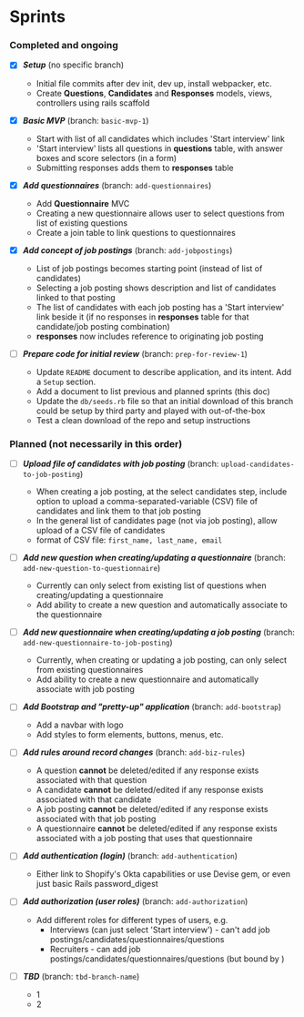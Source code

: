 # Sprints

### Completed and ongoing
- [x] ***Setup*** (no specific branch)
  - Initial file commits after dev init, dev up, install webpacker, etc.
  - Create **Questions**, **Candidates** and **Responses** models, views, controllers using rails scaffold


- [x] ***Basic MVP*** (branch: `basic-mvp-1`)
  - Start with list of all candidates which includes 'Start interview' link
  - 'Start interview' lists all questions in **questions** table, with answer boxes and score selectors (in a form)
  - Submitting responses adds them to **responses** table


- [x] ***Add questionnaires*** (branch: `add-questionnaires`)
  - Add **Questionnaire** MVC
  - Creating a new questionnaire allows user to select questions from list of existing questions
  - Create a join table to link questions to questionnaires


- [x] ***Add concept of job postings*** (branch: `add-jobpostings`)
  - List of job postings becomes starting point (instead of list of candidates)
  - Selecting a job posting shows description and list of candidates linked to that posting
  - The list of candidates with each job posting has a 'Start interview' link beside it (if no responses in **responses** table for that candidate/job posting combination)
  - **responses** now includes reference to originating job posting


- [ ] ***Prepare code for initial review*** (branch: `prep-for-review-1`)
  - Update `README` document to describe application, and its intent.  Add a `Setup` section.
  - Add a document to list previous and planned sprints (this doc)
  - Update the `db/seeds.rb` file so that an initial download of this branch could be setup by third party and played with out-of-the-box
  - Test a clean download of the repo and setup instructions

### Planned (not necessarily in this order)
- [ ] ***Upload file of candidates with job posting*** (branch: `upload-candidates-to-job-posting`)
  - When creating a job posting, at the select candidates step, include option to upload a comma-separated-variable (CSV) file of candidates and link them to that job posting
  - In the general list of candidates page (not via job posting), allow upload of a CSV file of candidates
  - format of CSV file: `first_name, last_name, email`


- [ ] ***Add new question when creating/updating a questionnaire*** (branch: `add-new-question-to-questionnaire`)
  - Currently can only select from existing list of questions when creating/updating a questionnaire
  - Add ability to create a new question and automatically associate to the questionnaire


- [ ] ***Add new questionnaire when creating/updating a job posting*** (branch: `add-new-questionnaire-to-job-posting`)
  - Currently, when creating or updating a job posting, can only select from existing questionnaires
  - Add ability to create a new questionnaire and automatically associate with job posting


- [ ] ***Add Bootstrap and "pretty-up" application*** (branch: `add-bootstrap`)
  - Add a navbar with logo
  - Add styles to form elements, buttons, menus, etc.


- [ ] ***Add rules around record changes*** (branch: `add-biz-rules`)
  - A question **cannot** be deleted/edited if any response exists associated with that question
  - A candidate **cannot** be deleted/edited if any response exists associated with that candidate
  - A job posting **cannot** be deleted/edited if any response exists associated with that job posting
  - A questionnaire **cannot** be deleted/edited if any response exists associated with a job posting that uses that questionnaire


- [ ] ***Add authentication (login)*** (branch: `add-authentication`)
  - Either link to Shopify's Okta capabilities or use Devise gem, or even just basic Rails password_digest


- [ ] ***Add authorization (user roles)*** (branch: `add-authorization`)
  - Add different roles for different types of users, e.g.
    - Interviews (can just select 'Start interview') - can't add job postings/candidates/questionnaires/questions
    - Recruiters - can add job postings/candidates/questionnaires/questions (but bound by )


- [ ] ***TBD*** (branch: `tbd-branch-name`)
  - 1
  - 2

